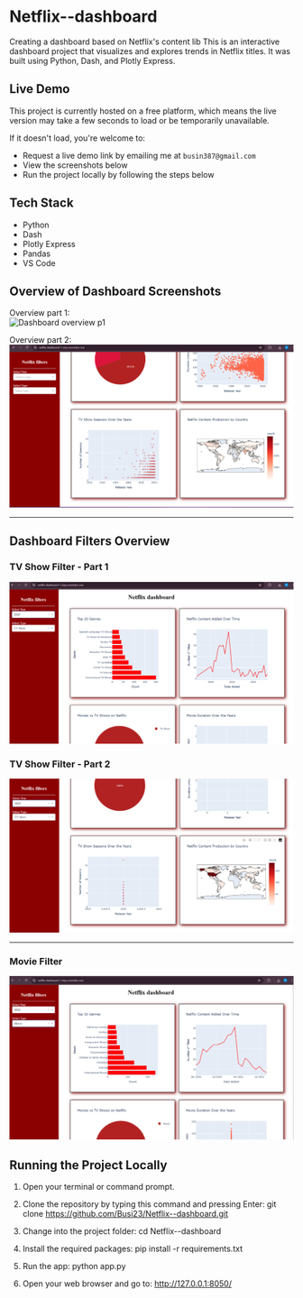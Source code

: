 # Netflix--dashboard
Creating a dashboard based on Netflix's content lib
This is an interactive dashboard project that visualizes and explores trends in Netflix titles. It was built using Python, Dash, and Plotly Express.

## Live Demo

This project is currently hosted on a free platform, which means the live version may take a few seconds to load or be temporarily unavailable.  

If it doesn't load, you're welcome to:
- Request a live demo link by emailing me at `busin387@gmail.com`
- View the screenshots below
- Run the project locally by following the steps below

## Tech Stack

- Python
- Dash
- Plotly Express
- Pandas
- VS Code

## Overview of Dashboard Screenshots

Overview part 1:  
![Dashboard overview p1](Overview%20of%20dashboard%20p1.png)

Overview part 2:  
![Dashboard overview p2](Overview%20of%20dashboard%20p2.png)

---

## Dashboard Filters Overview

### TV Show Filter - Part 1  
![Dashboard TV filter p1](Dashboard%20with%20tv%20show%20filter%20p1.png)

### TV Show Filter - Part 2  
![Dashboard TV filter p2](Dashboard%20with%20tv%20filter%20p2.png)

---

### Movie Filter  
![Dashboard movie filter](Dashboard%20with%20movie%20filter.png)



## Running the Project Locally

1. Open your terminal or command prompt.

2. Clone the repository by typing this command and pressing Enter:
git clone https://github.com/Busi23/Netflix--dashboard.git

3. Change into the project folder:
cd Netflix--dashboard

4. Install the required packages:
pip install -r requirements.txt

5. Run the app:
python app.py

6. Open your web browser and go to:
http://127.0.0.1:8050/

